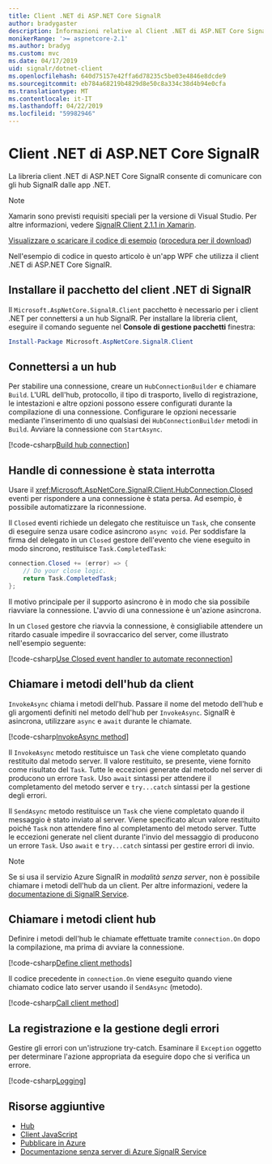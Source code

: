 ```yaml
---
title: Client .NET di ASP.NET Core SignalR
author: bradygaster
description: Informazioni relative al Client .NET di ASP.NET Core SignalR
monikerRange: '>= aspnetcore-2.1'
ms.author: bradyg
ms.custom: mvc
ms.date: 04/17/2019
uid: signalr/dotnet-client
ms.openlocfilehash: 640d75157e42ffa6d78235c5be03e4846e8dcde9
ms.sourcegitcommit: eb784a68219b4829d8e50c8a334c38d4b94e0cfa
ms.translationtype: MT
ms.contentlocale: it-IT
ms.lasthandoff: 04/22/2019
ms.locfileid: "59982946"
---
```

# <a name="aspnet-core-signalr-net-client"></a>Client .NET di ASP.NET Core SignalR

La libreria client .NET di ASP.NET Core SignalR consente di comunicare con gli hub SignalR dalle app .NET.

> [!NOTE]
> Xamarin sono previsti requisiti speciali per la versione di Visual Studio. Per altre informazioni, vedere [SignalR Client 2.1.1 in Xamarin](https://github.com/aspnet/Announcements/issues/305).

[Visualizzare o scaricare il codice di esempio](https://github.com/aspnet/Docs/tree/master/aspnetcore/signalr/dotnet-client/sample) ([procedura per il download](xref:index#how-to-download-a-sample))

Nell'esempio di codice in questo articolo è un'app WPF che utilizza il client .NET di ASP.NET Core SignalR.

## <a name="install-the-signalr-net-client-package"></a>Installare il pacchetto del client .NET di SignalR

Il `Microsoft.AspNetCore.SignalR.Client` pacchetto è necessario per i client .NET per connettersi a un hub SignalR. Per installare la libreria client, eseguire il comando seguente nel **Console di gestione pacchetti** finestra:

```powershell
Install-Package Microsoft.AspNetCore.SignalR.Client
```

## <a name="connect-to-a-hub"></a>Connettersi a un hub

Per stabilire una connessione, creare un `HubConnectionBuilder` e chiamare `Build`. L'URL dell'hub, protocollo, il tipo di trasporto, livello di registrazione, le intestazioni e altre opzioni possono essere configurati durante la compilazione di una connessione. Configurare le opzioni necessarie mediante l'inserimento di uno qualsiasi dei `HubConnectionBuilder` metodi in `Build`. Avviare la connessione con `StartAsync`.

[!code-csharp[Build hub connection](dotnet-client/sample/signalrchatclient/MainWindow.xaml.cs?name=snippet_MainWindowClass&highlight=15-17,39)]

## <a name="handle-lost-connection"></a>Handle di connessione è stata interrotta

Usare il <xref:Microsoft.AspNetCore.SignalR.Client.HubConnection.Closed> eventi per rispondere a una connessione è stata persa. Ad esempio, è possibile automatizzare la riconnessione.

Il `Closed` eventi richiede un delegato che restituisce un `Task`, che consente di eseguire senza usare codice asincrono `async void`. Per soddisfare la firma del delegato in un `Closed` gestore dell'evento che viene eseguito in modo sincrono, restituisce `Task.CompletedTask`:

```csharp
connection.Closed += (error) => {
    // Do your close logic.
    return Task.CompletedTask;
};
```

Il motivo principale per il supporto asincrono è in modo che sia possibile riavviare la connessione. L'avvio di una connessione è un'azione asincrona.

In un `Closed` gestore che riavvia la connessione, è consigliabile attendere un ritardo casuale impedire il sovraccarico del server, come illustrato nell'esempio seguente:

[!code-csharp[Use Closed event handler to automate reconnection](dotnet-client/sample/signalrchatclient/MainWindow.xaml.cs?name=snippet_ClosedRestart)]

## <a name="call-hub-methods-from-client"></a>Chiamare i metodi dell'hub da client

`InvokeAsync` chiama i metodi dell'hub. Passare il nome del metodo dell'hub e gli argomenti definiti nel metodo dell'hub per `InvokeAsync`. SignalR è asincrona, utilizzare `async` e `await` durante le chiamate.

[!code-csharp[InvokeAsync method](dotnet-client/sample/signalrchatclient/MainWindow.xaml.cs?name=snippet_InvokeAsync)]

Il `InvokeAsync` metodo restituisce un `Task` che viene completato quando restituito dal metodo server. Il valore restituito, se presente, viene fornito come risultato del `Task`. Tutte le eccezioni generate dal metodo nel server di producono un errore `Task`. Uso `await` sintassi per attendere il completamento del metodo server e `try...catch` sintassi per la gestione degli errori.

Il `SendAsync` metodo restituisce un `Task` che viene completato quando il messaggio è stato inviato al server. Viene specificato alcun valore restituito poiché `Task` non attendere fino al completamento del metodo server. Tutte le eccezioni generate nel client durante l'invio del messaggio di producono un errore `Task`. Uso `await` e `try...catch` sintassi per gestire errori di invio.

> [!NOTE]
> Se si usa il servizio Azure SignalR in *modalità senza server*, non è possibile chiamare i metodi dell'hub da un client. Per altre informazioni, vedere la [documentazione di SignalR Service](/azure/azure-signalr/signalr-concept-serverless-development-config).

## <a name="call-client-methods-from-hub"></a>Chiamare i metodi client hub

Definire i metodi dell'hub le chiamate effettuate tramite `connection.On` dopo la compilazione, ma prima di avviare la connessione.

[!code-csharp[Define client methods](dotnet-client/sample/signalrchatclient/MainWindow.xaml.cs?name=snippet_ConnectionOn)]

Il codice precedente in `connection.On` viene eseguito quando viene chiamato codice lato server usando il `SendAsync` (metodo).

[!code-csharp[Call client method](dotnet-client/sample/signalrchat/hubs/chathub.cs?name=snippet_SendMessage)]

## <a name="error-handling-and-logging"></a>La registrazione e la gestione degli errori

Gestire gli errori con un'istruzione try-catch. Esaminare il `Exception` oggetto per determinare l'azione appropriata da eseguire dopo che si verifica un errore.

[!code-csharp[Logging](dotnet-client/sample/signalrchatclient/MainWindow.xaml.cs?name=snippet_ErrorHandling)]

## <a name="additional-resources"></a>Risorse aggiuntive

* [Hub](xref:signalr/hubs)
* [Client JavaScript](xref:signalr/javascript-client)
* [Pubblicare in Azure](xref:signalr/publish-to-azure-web-app)
* [Documentazione senza server di Azure SignalR Service](/azure/azure-signalr/signalr-concept-serverless-development-config)
